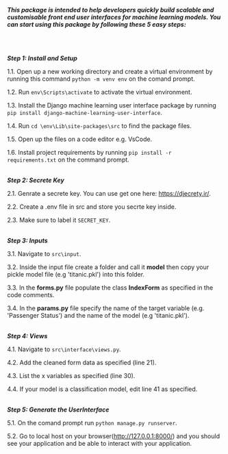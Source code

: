 ***This package is intended to help developers quickly build scalable and customisable front end user interfaces for machine learning models. You can start using this package by following these 5 easy steps:***


 <br/>
 <br/>

***Step 1: Install and Setup***

  1.1. Open up a new working directory and create a virtual environment by running this command `python -m venv env` on the comand prompt.
  <br/>
  
  1.2. Run `env\Scripts\activate` to activate the virtual environment.
  <br/>
  
  1.3. Install the Django machine learning user interface package by running `pip install django-machine-learning-user-interface`.
  <br/>
  
  1.4. Run `cd \env\Lib\site-packages\src` to find the package files.
  <br/>
  
  1.5. Open up the files on a code editor e.g. VsCode.
  <br/>
  
  1.6. Install project requirements by running `pip install -r requirements.txt` on the command prompt.
  <br/>
  <br/>
  
  
 
***Step 2: Secrete Key***

  2.1. Genrate a secrete key. You can use get one here: https://djecrety.ir/.
  <br/>
  
  2.2. Create a .env file in src and store you secrte key inside.
  <br/>
  
  2.3. Make sure to label it `SECRET_KEY`.
  <br/>
  <br/>
  


***Step 3: Inputs***

  3.1. Navigate to `src\input`.
  <br/>
  
  3.2. Inside the input file create a folder and call it **model** then copy your pickle model file (e.g 'titanic.pkl') into this folder.
  <br/>
  
  3.3. In the **forms.py** file populate the class **IndexForm** as specified in the code comments.
  <br/>
  
  3.4. In the **params.py** file specify the name of the target variable (e.g. 'Passenger Status') and the name of the model (e.g 'titanic.pkl').
  <br/>
  <br/>
 
***Step 4: Views***

  4.1. Navigate to `src\interface\views.py`.
  <br/>
  
  4.2. Add the cleaned form data as specified (line 21).
  <br/>
   
  4.3. List the x variables as specified (line 30).
  <br/>
  
  4.4. If your model is a classification model, edit line 41 as specified.
  <br/>
  <br/>
  
  
***Step 5: Generate the UserInterface***

  5.1. On the comand prompt run `python manage.py runserver`.
  <br/>
  
  5.2. Go to local host on your browser(http://127.0.0.1:8000/) and you should see your application and be able to interact with your application.
  <br/>
  
  
  
